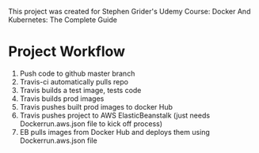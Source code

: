 This project was created for Stephen Grider's Udemy Course: Docker And Kubernetes: The Complete Guide

# Project Workflow

1. Push code to github master branch
2. Travis-ci automatically pulls repo
3. Travis builds a test image, tests code
4. Travis builds prod images
5. Travis pushes built prod images to docker Hub
6. Travis pushes project to AWS ElasticBeanstalk (just needs Dockerrun.aws.json file to kick off process)
7. EB pulls images from Docker Hub and deploys them using Dockerrun.aws.json file
